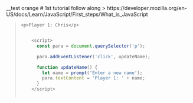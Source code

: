 <head>
<style>
em { color: orange }
</style>
</head>
__test orange
# 1st tutorial follow along > https://developer.mozilla.org/en-US/docs/Learn/JavaScript/First_steps/What_is_JavaScript

> <style>
p {
  font-family: 'helvetica neue', helvetica, sans-serif;
  letter-spacing: 1px;
  text-transform: uppercase;
  text-align: center;
  border: 2px solid rgba(0,0,200,0.6);
  background: rgba(0,0,200,0.3);
  color: rgba(0,0,200,0.6);
  box-shadow: 1px 1px 2px rgba(0,0,200,0.4);
  border-radius: 10px;
  padding: 3px 10px;
  display: inline-block;
  cursor: pointer;
}
</style>

    <p>Player 1: Chris</p> 
```javascript

    <script>
      const para = document.querySelector('p');

      para.addEventListener('click', updateName);

      function updateName() {
        let name = prompt('Enter a new name');
        para.textContent = 'Player 1: ' + name;
      }
    </script>
  
